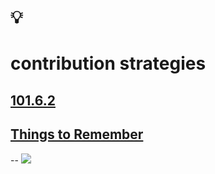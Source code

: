 # 💡
# contribution strategies

[101.6.2](https://github.com/digital-sustainability/module-eoss-ospo101/blob/main/module6/README.md#section-effective-upstream-contribution-strategies)
--
## [Things to Remember](https://github.com/digital-sustainability/module-eoss-ospo101/blob/main/module6/README.md#things-to-remember)
--
![](https://github.com/digital-sustainability/module-eoss-ospo101/raw/main/module6/commits-over-time.png)